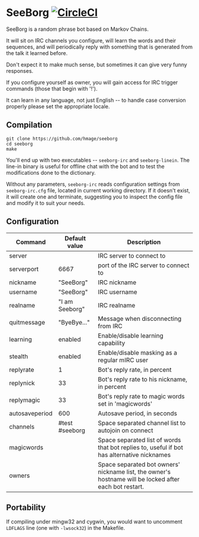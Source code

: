 SeeBorg [![CircleCI](https://circleci.com/gh/hmage/seeborg.svg?style=svg)](https://circleci.com/gh/hmage/seeborg)
=======

SeeBorg is a random phrase bot based on Markov Chains.

It will sit on IRC channels you configure, will learn the words and their sequences, and will periodically reply with something that is generated from the talk it learned before.

Don't expect it to make much sense, but sometimes it can give very funny responses.

If you configure yourself as owner, you will gain access for IRC trigger commands (those that begin with '!').

It can learn in any language, not just English -- to handle case conversion properly please set the appropriate locale.

Compilation
----------------
```
git clone https://github.com/hmage/seeborg
cd seeborg
make
```

You'll end up with two executables -- `seeborg-irc` and `seeborg-linein`. The line-in binary is useful for offline chat with the bot and to test the modifications done to the dictionary.

Without any parameters, `seeborg-irc` reads configuration settings from `seeborg-irc.cfg` file, located in current working directory. If it doesn't exist, it will create one and terminate, suggesting you to inspect the config file and modify it to suit your needs.

Configuration
-------------
|Command |Default value | Description |
|--------|--------------|-------------|
| server         |                | IRC server to connect to
| serverport     | 6667           | port of the IRC server to connect to
| nickname       | "SeeBorg"      | IRC nickname
| username       | "SeeBorg"      | IRC username
| realname       | "I am Seeborg" | IRC realname
| quitmessage    | "ByeBye..."    | Message when disconnecting from IRC
| learning       | enabled        | Enable/disable learning capability
| stealth        | enabled        | Enable/disable masking as a regular mIRC user
| replyrate      | 1              | Bot's reply rate, in percent
| replynick      | 33             | Bot's reply rate to his nickname, in percent
| replymagic     | 33             | Bot's reply rate to magic words set in 'magicwords'
| autosaveperiod | 600            | Autosave period, in seconds
| channels       | #test #seeborg | Space separated channel list to autojoin on connect
| magicwords     |                | Space separated list of words that bot replies to, useful if bot has alternative nicknames
| owners         |                | Space separated bot owners' nickname list, the owner's hostname will be locked after each bot restart.


Portability
--------------
If compiling under mingw32 and cygwin, you would want to uncomment `LDFLAGS` line (one with `-lwsock32`) in the Makefile.

